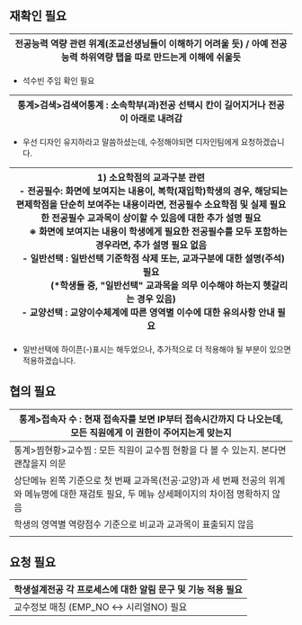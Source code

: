 ## 재확인 필요

| 전공능력 역량 관련 위계(조교선생님들이 이해하기 어려울 듯) / 아예 전공능력 하위역량 탭을 따로 만드는게 이해에 쉬울듯 |
| ------------------------------------------------------------------- |
- 석수빈 주임 확인 필요

| 통계>검색>검색어통계 : 소속학부(과)전공 선택시 칸이 길어지거나 전공이 아래로 내려감 |
| ------------------------------------------------ |
- 우선 디자인 유지하라고 말씀하셨는데, 수정해야되면 디자인팀에게 요청하겠습니다.

| 1) 소요학점의 교과구분 관련  <br>  - 전공필수: 화면에 보여지는 내용이, 복학(재입학)학생의 경우, 해당되는 편제학점을 단순히 보여주는 내용이라면, 전공필수 소요학점 및 실제 필요한 전공필수 교과목이 상이할 수 있음에 대한 추가 설명 필요  <br>      ※ 화면에 보여지는 내용이 학생에게 필요한 전공필수를 모두 포함하는 경우라면, 추가 설명 필요 없음  <br>  - 일반선택 : 일반선택 기준학점 삭제 또는, 교과구분에 대한 설명(주석) 필요  <br>               (*학생들 중, "일반선택" 교과목을 의무 이수해야 하는지 헷갈리는 경우 있음)  <br>  - 교양선택 : 교양이수체계에 따른 영역별 이수에 대한 유의사항 안내 필요 |
| ----------------------------------------------------------------------------------------------------------------------------------------------------------------------------------------------------------------------------------------------------------------------------------------------------------------------------------------------------------------------------------- |
- 일반선택에 하이픈(-)표시는 해두었으나, 추가적으로 더 적용해야 될 부분이 있으면 적용하겠습니다.
## 협의 필요

| 통계>접속자 수 : 현재 접속자를 보면 IP부터 접속시간까지 다 나오는데, 모든 직원에게 이 권한이 주어지는게 맞는지                  |
| ---------------------------------------------------------------------------------- |
| 통계>찜현황>교수찜 : 모든 직원이 교수찜 현황을 다 볼 수 있는지. 본다면 괜찮을지 의문                                 |
| 상단메뉴 왼쪽 기준으로 첫 번째 교과목(전공·교양)과 세 번째 전공의 위계와 메뉴명에 대한 재검토 필요, 두 메뉴 상세페이지의 차이점 명확하지 않음 |
| 학생의 영역별 역량점수 기준으로 비교과 교과목이 표출되지 않음                                                 |
|                                                                                    |

## 요청 필요
| 학생설계전공 각 프로세스에 대한 알림 문구 및 기능 적용 필요 |
| ---------------------------------- |
| 교수정보 매칭 (EMP_NO <-> 시리얼NO) 필요      |